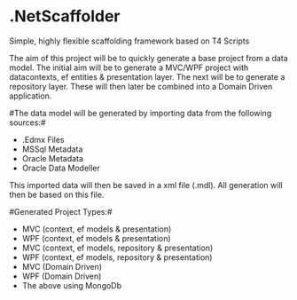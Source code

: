 # .NetScaffolder

Simple, highly flexible scaffolding framework based on T4 Scripts

The aim of this project will be to quickly generate a base project from a data model. The initial aim will be to generate a MVC/WPF project with datacontexts, ef entities & presentation layer. The next will be to generate a repository layer. These will then later be combined into a Domain Driven application. 

#The data model will be generated by importing data from the following sources:#

- .Edmx Files
- MSSql Metadata
- Oracle Metadata
- Oracle Data Modeller

This imported data will then be saved in a xml file (.mdl). All generation will then be based on this file.

#Generated Project Types:#

- MVC (context, ef models & presentation)
- WPF (context, ef models & presentation)
- MVC (context, ef models, repository & presentation)
- WPF (context, ef models, repository & presentation)
- MVC (Domain Driven)
- WPF (Domain Driven)
- The above using MongoDb









